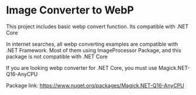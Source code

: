 # Image Converter to WebP
This project includes basic webp convert function. Its compatible with .NET Core

In internet searches, all webp converting examples are compatible with .NET Framework.
Most of them using ImageProcessor Package, and this package is not compatible with .NET Core

If you are looking webp converter for .NET Core, you must use Magick.NET-Q16-AnyCPU

Package link:
https://www.nuget.org/packages/Magick.NET-Q16-AnyCPU
